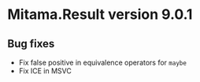 # Mitama.Result version 9.0.1

## Bug fixes

- Fix false positive in equivalence operators for `maybe`
- Fix ICE in MSVC
